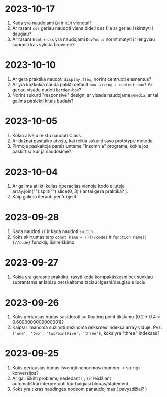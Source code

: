 # 2023-10-17
1. Kada yra naudojami `EM` ir `REM` vienetai?
2. Ar rasant `css` geriau naudoti viena dideli css fila ar geriau iskirstyti i daugiau?
3. Ar rasant `html` + `css` yra naudojami `DevTools` norint matyti ir lengviau suprasti kas vyksta browseri?

# 2023-10-10
1. Ar gera praktika naudoti `display:flex`, norint centruoti elementus?
2. Ar yra kazkokia nauda palikti default `box-sizing : content-box?` Ar geriau visada nudoti `border-box`?
3. Norint sukurti "responsive" design, ar visada naudojama `@media`, ar tai galima pasiekti kitais budais?

# 2023-10-05
1. Kokiu atvėju reiktu naudoti Class.
2. Ar dažnai pasitaiko atvėju, kai reikia sukurti savo prototype metoda.
3. Pirmoje paskaitoje parsisiunteme "Insomnia" programa, kokia jos paskirtis/ kur ja naudosime?.

# 2023-10-04
1. Ar galima atlikti kelias operacijas vienoje kodo eiluteje array.join("").split("").slice(0, 3) ( ar tai gera praktika? ).
2. Kaip galima iteruoti per 'object'.

# 2023-09-28
1. Kada naudoti `if` ir kada naudoti `switch`.
2. Koks skirtumas tarp `const name = (){//code}` ir `function name(){//code}` funckijų išsireiškimo.

# 2023-09-27
1. Kokia yra geresne praktika, rasyti koda kompaktiskesni bet sunkiau suprantama ar labiau perskaitoma taciau ilgesni/daugiau eiluciu.

# 2023-09-26
1. Koks geriausas budas susidoroti su floating point tikslumu (0.2 + 0.4 = 0.6000000000000001)?
2. Kaip/ar imanoma suzinoti nezinoma reiksmes indeksa array viduje. Pvz:`['one', 'two', 'twoPointFive', 'three']`, koks yra "three" indeksas?

# 2023-09-25
1. Koks geriausias būdas išvengti nenorimos (number -> string) konversijos?
2. Ar gali iškilti problemų nededant ( ; ) ir leidžiant automatiškai interpretuoti kur baigiasi blokas/statement.
3. Koks yra tikras naudingas nodeom panaudojimas ( pavyzdžiai? )



